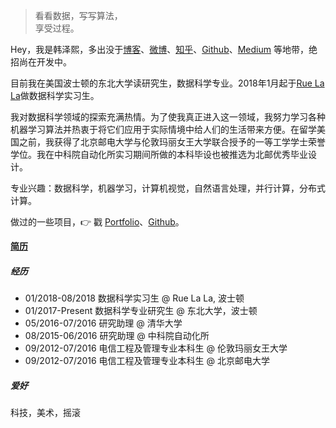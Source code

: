 > 看看数据，写写算法，  
> 享受过程。

Hey，我是韩泽熙，多出没于[博客](https://zexihan.com/blog)、[微博](weibo.com/zexihan)、[知乎](https://www.zhihu.com/people/zexihan/activities)、[Github](http://github.com/zexihan)、[Medium](https://medium.com/@zexihan) 等地带，绝招尚在开发中。

目前我在美国波士顿的东北大学读研究生，数据科学专业。2018年1月起于[Rue La La](https://www.ruelala.com)做数据科学实习生。

我对数据科学领域的探索充满热情。为了使我真正进入这一领域，我努力学习各种机器学习算法并热衷于将它们应用于实际情境中给人们的生活带来方便。在留学美国之前，我获得了北京邮电大学与伦敦玛丽女王大学联合授予的一等工学学士荣誉学位。我在中科院自动化所实习期间所做的本科毕设也被推选为北邮优秀毕业设计。

专业兴趣：数据科学，机器学习，计算机视觉，自然语言处理，并行计算，分布式计算。

做过的一些项目，👉 戳 [Portfolio](/blog/portfolio)、[Github](http://github.com/zexihan)。 

[__简历__](/blog/docs/Resume_Zexi_Han.pdf)

##### 经历

- 01/2018-08/2018 数据科学实习生 @ Rue La La, 波士顿
- 01/2017-Present 数据科学专业研究生 @ 东北大学，波士顿
- 05/2016-07/2016 研究助理 @ 清华大学 
- 08/2015-06/2016 研究助理 @ 中科院自动化所
- 09/2012-07/2016 电信工程及管理专业本科生 @ 伦敦玛丽女王大学
- 09/2012-07/2016 电信工程及管理专业本科生 @ 北京邮电大学

##### 爱好

科技，美术，摇滚